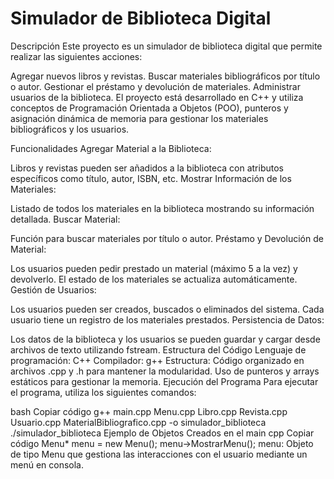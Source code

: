 # Simulador de Biblioteca Digital
Descripción
Este proyecto es un simulador de biblioteca digital que permite realizar las siguientes acciones:

Agregar nuevos libros y revistas.
Buscar materiales bibliográficos por título o autor.
Gestionar el préstamo y devolución de materiales.
Administrar usuarios de la biblioteca.
El proyecto está desarrollado en C++ y utiliza conceptos de Programación Orientada a Objetos (POO), punteros y asignación dinámica de memoria para gestionar los materiales bibliográficos y los usuarios.

Funcionalidades
Agregar Material a la Biblioteca:

Libros y revistas pueden ser añadidos a la biblioteca con atributos específicos como título, autor, ISBN, etc.
Mostrar Información de los Materiales:

Listado de todos los materiales en la biblioteca mostrando su información detallada.
Buscar Material:

Función para buscar materiales por título o autor.
Préstamo y Devolución de Material:

Los usuarios pueden pedir prestado un material (máximo 5 a la vez) y devolverlo. El estado de los materiales se actualiza automáticamente.
Gestión de Usuarios:

Los usuarios pueden ser creados, buscados o eliminados del sistema. Cada usuario tiene un registro de los materiales prestados.
Persistencia de Datos:

Los datos de la biblioteca y los usuarios se pueden guardar y cargar desde archivos de texto utilizando fstream.
Estructura del Código
Lenguaje de programación: C++
Compilador: g++
Estructura:
Código organizado en archivos .cpp y .h para mantener la modularidad.
Uso de punteros y arrays estáticos para gestionar la memoria.
Ejecución del Programa
Para ejecutar el programa, utiliza los siguientes comandos:

bash
Copiar código
g++ main.cpp Menu.cpp Libro.cpp Revista.cpp Usuario.cpp MaterialBibliografico.cpp -o simulador_biblioteca
./simulador_biblioteca
Ejemplo de Objetos Creados en el main
cpp
Copiar código
Menu* menu = new Menu();
menu->MostrarMenu();
menu: Objeto de tipo Menu que gestiona las interacciones con el usuario mediante un menú en consola.
